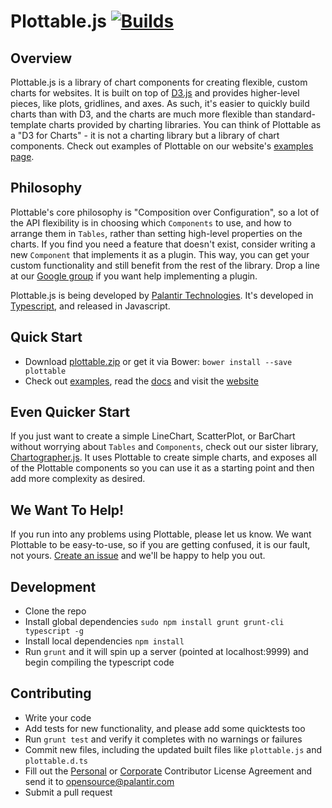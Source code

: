 Plottable.js [![Builds](https://api.travis-ci.org/repositories/palantir/plottable.png?branch=master)](https://travis-ci.org/palantir/plottable)
============

Overview
---

Plottable.js is a library of chart components for creating flexible, custom charts for websites. It is built on top of [D3.js](http://d3js.org/) and provides higher-level pieces, like plots, gridlines, and axes. As such, it's easier to quickly build charts than with D3, and the charts are much
more flexible than standard-template charts provided by charting libraries. You can think of Plottable as a "D3 for Charts" - it is not a charting library but a library of chart components. Check out examples of Plottable on our website's [examples page](http://plottablejs.org/examples/).

Philosophy
---
Plottable's core philosophy is "Composition over Configuration", so a lot of the API flexibility is in choosing which `Components` to use, and how to arrange them in `Tables`, rather than setting high-level properties on the charts. If you find you need a feature that doesn't exist, consider writing a new `Component` that implements it as a plugin. This way, you can get your custom functionality and still benefit from the rest of the library. Drop a line at our [Google group](https://groups.google.com/forum/#!forum/plottablejs) if you want help implementing a plugin.

Plottable.js is being developed by [Palantir Technologies](http://palantir.com/). It's developed in [Typescript](http://typescriptlang.org/), and released in Javascript.

Quick Start
---

- Download [plottable.zip](plottable.zip) or get it via Bower: `bower install --save plottable`
- Check out [examples](http://plottablejs.org/examples/), read the [docs](http://plottablejs.org/tutorials/) and visit the [website](http://plottablejs.org/)

Even Quicker Start
---
If you just want to create a simple LineChart, ScatterPlot, or BarChart without worrying about `Tables` and `Components`, check out our sister library, [Chartographer.js](https://github.com/palantir/chartographer/). It uses Plottable to create simple charts, and exposes all of the Plottable components so you can use it as a starting point and then add more complexity as desired.

We Want To Help!
---
If you run into any problems using Plottable, please let us know. We want Plottable to be easy-to-use, so if you are getting confused, it is our fault, not yours. [Create an issue](https://github.com/palantir/plottable/issues) and we'll be happy to help you out.

Development
---

- Clone the repo
- Install global dependencies `sudo npm install grunt grunt-cli typescript -g`
- Install local dependencies `npm install`
- Run `grunt` and it will spin up a server (pointed at localhost:9999) and begin compiling the typescript code

Contributing
---

- Write your code
- Add tests for new functionality, and please add some quicktests too
- Run `grunt test` and verify it completes with no warnings or failures
- Commit new files, including the updated built files like `plottable.js` and `plottable.d.ts`
- Fill out the [Personal](https://github.com/palantir/plottable/blob/develop/Plottable_Personal_Contributer_License_Agreement.pdf?raw=true) or [Corporate](https://github.com/palantir/plottable/blob/develop/Plottable_Corporate_Contributor_License_Agreement.pdf?raw=true) Contributor License Agreement and send it to [opensource@palantir.com](mailto:opensource@palantir.com)
- Submit a pull request

